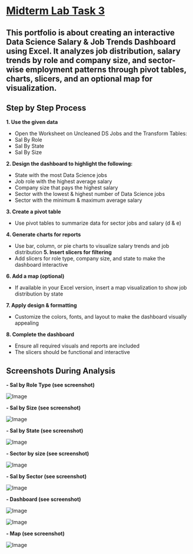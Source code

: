 # [Midterm Lab Task 3](https://github.com/user-attachments/files/19263244/Midterm.Lab.Task.3.Munoz.xlsx)
## This portfolio is about creating an interactive Data Science Salary & Job Trends Dashboard using Excel. It analyzes job distribution, salary trends by role and company size, and sector-wise employment patterns through pivot tables, charts, slicers, and an optional map for visualization.
## Step by Step Process
**1. Use the given data**
- Open the Worksheet on Uncleaned DS Jobs and the Transform Tables:
- Sal By Role
- Sal By State
- Sal By Size
  
**2. Design the dashboard to highlight the following:**
- State with the most Data Science jobs
- Job role with the highest average salary
- Company size that pays the highest salary
- Sector with the lowest & highest number of Data Science jobs
- Sector with the minimum & maximum average salary
  
**3. Create a pivot table**
- Use pivot tables to summarize data for sector jobs and salary (d & e)
  
**4. Generate charts for reports**
- Use bar, column, or pie charts to visualize salary trends and job distribution
**5. Insert slicers for filtering**
- Add slicers for role type, company size, and state to make the dashboard interactive
  
**6. Add a map (optional)**
- If available in your Excel version, insert a map visualization to show job distribution by state
  
**7. Apply design & formatting**
- Customize the colors, fonts, and layout to make the dashboard visually appealing
  
**8. Complete the dashboard**
- Ensure all required visuals and reports are included
- The slicers should be functional and interactive
  
## Screenshots During Analysis

**- Sal by Role Type (see screenshot)**

![Image](https://github.com/user-attachments/assets/bbab64c9-d599-4092-8021-e826d5befd1b)

**- Sal by Size (see screenshot)**

![Image](https://github.com/user-attachments/assets/5d485f12-d681-4eb8-970d-11a3d197b0d2)

**- Sal by State (see screenshot)**

![Image](https://github.com/user-attachments/assets/0b3df0d2-a1ed-40c4-b18f-ab1a8acddb70)

**- Sector by size (see screenshot)**

![Image](https://github.com/user-attachments/assets/b5154532-2279-4aa7-9870-6187203d8989)

**- Sal by Sector (see screenshot)**

![Image](https://github.com/user-attachments/assets/f85cfe63-5651-4bd0-8f97-5f4efdb6c351)

**- Dashboard (see screenshot)**

![Image](https://github.com/user-attachments/assets/24583a31-c3ed-40c1-99cf-4f405c3a6da1)

![Image](https://github.com/user-attachments/assets/53a0ec57-baa5-46d4-a481-14b9d6637d31)

**- Map (see screenshot)**

![Image](https://github.com/user-attachments/assets/d1c3b9d2-85e1-49b2-9fd5-5361c5a12b8d)
